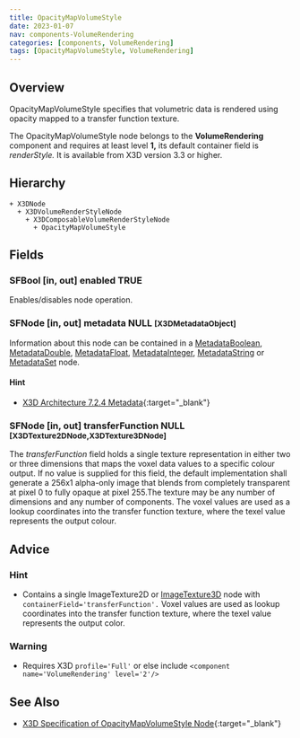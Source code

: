 ```yaml
---
title: OpacityMapVolumeStyle
date: 2023-01-07
nav: components-VolumeRendering
categories: [components, VolumeRendering]
tags: [OpacityMapVolumeStyle, VolumeRendering]
---
```

<style>
.post h3 {
  word-spacing: 0.2em;
}
</style>

## Overview

OpacityMapVolumeStyle specifies that volumetric data is rendered using opacity mapped to a transfer function texture.

The OpacityMapVolumeStyle node belongs to the **VolumeRendering** component and requires at least level **1,** its default container field is *renderStyle.* It is available from X3D version 3.3 or higher.

## Hierarchy

```
+ X3DNode
  + X3DVolumeRenderStyleNode
    + X3DComposableVolumeRenderStyleNode
      + OpacityMapVolumeStyle
```

## Fields

### SFBool [in, out] **enabled** TRUE

Enables/disables node operation.

### SFNode [in, out] **metadata** NULL <small>[X3DMetadataObject]</small>

Information about this node can be contained in a [MetadataBoolean](/x_ite/components/core/metadataboolean/), [MetadataDouble](/x_ite/components/core/metadatadouble/), [MetadataFloat](/x_ite/components/core/metadatafloat/), [MetadataInteger](/x_ite/components/core/metadatainteger/), [MetadataString](/x_ite/components/core/metadatastring/) or [MetadataSet](/x_ite/components/core/metadataset/) node.

#### Hint

- [X3D Architecture 7.2.4 Metadata](https://www.web3d.org/specifications/X3Dv4/ISO-IEC19775-1v4-IS//Part01/components/core.html#Metadata){:target="_blank"}

### SFNode [in, out] **transferFunction** NULL <small>[X3DTexture2DNode,X3DTexture3DNode]</small>

The *transferFunction* field holds a single texture representation in either two or three dimensions that maps the voxel data values to a specific colour output. If no value is supplied for this field, the default implementation shall generate a 256x1 alpha-only image that blends from completely transparent at pixel 0 to fully opaque at pixel 255.The texture may be any number of dimensions and any number of components. The voxel values are used as a lookup coordinates into the transfer function texture, where the texel value represents the output colour.

## Advice

### Hint

- Contains a single ImageTexture2D or [ImageTexture3D](/x_ite/components/texturing3d/imagetexture3d/) node with `containerField='transferFunction'.` Voxel values are used as lookup coordinates into the transfer function texture, where the texel value represents the output color.

### Warning

- Requires X3D `profile='Full'` or else include `<component name='VolumeRendering' level='2'/>`

## See Also

- [X3D Specification of OpacityMapVolumeStyle Node](https://www.web3d.org/documents/specifications/19775-1/V4.0/Part01/components/volume.html#OpacityMapVolumeStyle){:target="_blank"}
